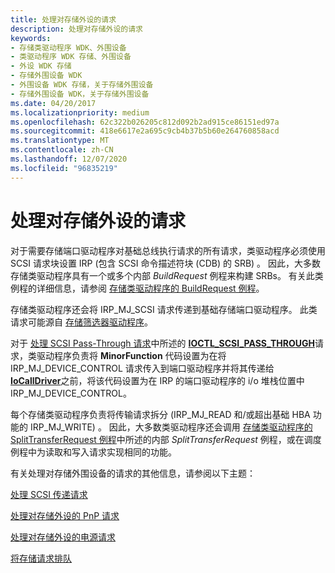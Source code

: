 ```yaml
---
title: 处理对存储外设的请求
description: 处理对存储外设的请求
keywords:
- 存储类驱动程序 WDK、外围设备
- 类驱动程序 WDK 存储、外围设备
- 外设 WDK 存储
- 存储外围设备 WDK
- 外围设备 WDK 存储，关于存储外围设备
- 存储外围设备 WDK，关于存储外围设备
ms.date: 04/20/2017
ms.localizationpriority: medium
ms.openlocfilehash: 62c322b026205c812d092b2ad915ce86151ed97a
ms.sourcegitcommit: 418e6617e2a695c9cb4b37b5b60e264760858acd
ms.translationtype: MT
ms.contentlocale: zh-CN
ms.lasthandoff: 12/07/2020
ms.locfileid: "96835219"
---
```

# <a name="handling-requests-to-storage-peripherals"></a>处理对存储外设的请求

对于需要存储端口驱动程序对基础总线执行请求的所有请求，类驱动程序必须使用 SCSI 请求块设置 IRP (包含 SCSI 命令描述符块 (CDB) 的 SRB) 。 因此，大多数存储类驱动程序具有一个或多个内部 *BuildRequest* 例程来构建 SRBs。 有关此类例程的详细信息，请参阅 [存储类驱动程序的 BuildRequest 例程](storage-class-driver-s-buildrequest-routine.md)。

存储类驱动程序还会将 IRP_MJ_SCSI 请求传递到基础存储端口驱动程序。 此类请求可能源自 [存储筛选器驱动程序](storage-filter-drivers.md)。

对于 [处理 SCSI Pass-Through 请求](handling-scsi-pass-through-requests.md)中所述的 [**IOCTL_SCSI_PASS_THROUGH**](/windows-hardware/drivers/ddi/ntddscsi/ni-ntddscsi-ioctl_scsi_pass_through)请求，类驱动程序负责将 **MinorFunction** 代码设置为在将 IRP_MJ_DEVICE_CONTROL 请求传入到端口驱动程序并将其传递给 [**IoCallDriver**](/windows-hardware/drivers/ddi/wdm/nf-wdm-iocalldriver)之前，将该代码设置为在 IRP 的端口驱动程序的 i/o 堆栈位置中 IRP_MJ_DEVICE_CONTROL。

每个存储类驱动程序负责将传输请求拆分 (IRP_MJ_READ 和/或超出基础 HBA 功能的 IRP_MJ_WRITE) 。 因此，大多数类驱动程序还会调用 [存储类驱动程序的 SplitTransferRequest 例程](storage-class-driver-s-splittransferrequest-routine.md)中所述的内部 *SplitTransferRequest* 例程，或在调度例程中为读取和写入请求实现相同的功能。

有关处理对存储外围设备的请求的其他信息，请参阅以下主题：

[处理 SCSI 传递请求](handling-scsi-pass-through-requests.md)

[处理对存储外设的 PnP 请求](handling-pnp-requests-to-storage-peripherals.md)

[处理对存储外设的电源请求](handling-power-requests-to-storage-peripherals.md)

[将存储请求排队](queuing-storage-requests.md)

